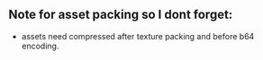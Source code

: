 ## Note for asset packing so I dont forget:

 - assets need compressed after texture packing and before b64 encoding.